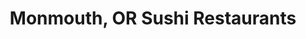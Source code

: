 ---
layout: city
title: Monmouth, OR Sushi Restaurants
permalink: /oregon/monmouth/
stateAbbr: OR
stateName: Oregon
cityName: Monmouth

---